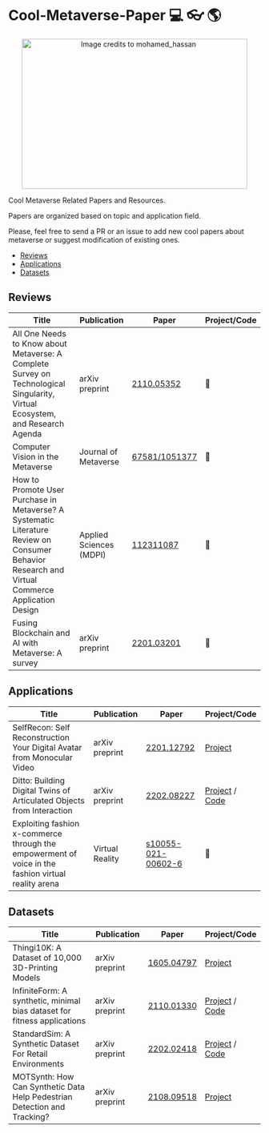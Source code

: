 # Cool-Metaverse-Paper :computer: :eyeglasses: :earth_americas: 

<p align="center">
<img width="450" height="300" src="https://cdn.pixabay.com/photo/2021/11/11/16/54/metaverse-6786713_960_720.png" alt="Image credits to mohamed_hassan" title="Image credits to mohamed_hassan" >
</p>



Cool Metaverse Related Papers and Resources.

Papers are organized based on topic and application field.

Please, feel free to send a PR or an issue to add new cool papers about metaverse or suggest modification of existing ones.

* [Reviews](#reviews)  
* [Applications](#applications)  
* [Datasets](#datasets)  


## Reviews
| Title  | Publication | Paper | Project/Code|
| ------------- | ------------- | ------------- |-----------------------------------------------------------------------------------------------------------------| 
| All One Needs to Know about Metaverse: A Complete Survey on Technological Singularity, Virtual Ecosystem, and Research Agenda| arXiv preprint | [2110.05352](https://arxiv.org/pdf/2110.05352.pdf) | :no_entry_sign:|
| Computer Vision in the Metaverse | Journal of Metaverse| [67581/1051377](https://dergipark.org.tr/tr/download/article-file/2167684#:~:text=Computer%20vision%2C%20in%20XR%20applications,vision%20and%20represented%20as%20avatars.) | :no_entry_sign:|
| How to Promote User Purchase in Metaverse? A Systematic Literature Review on Consumer Behavior Research and Virtual Commerce Application Design | Applied Sciences (MDPI) | [112311087](https://doi.org/10.3390/app112311087) | :no_entry_sign:|
| Fusing Blockchain and AI with Metaverse: A survey | arXiv preprint | [2201.03201](https://arxiv.org/pdf/2201.03201.pdf) | :no_entry_sign:|





## Applications
| Title  | Publication | Paper | Project/Code|
| ------------- | ------------- | ------------- |-----------------------------------------------------------------------------------------------------------------| 
| SelfRecon: Self Reconstruction Your Digital Avatar from Monocular Video | arXiv preprint | [2201.12792](https://arxiv.org/pdf/2201.12792.pdf) | [Project](https://jby1993.github.io/SelfRecon/)|
| Ditto: Building Digital Twins of Articulated Objects from Interaction | arXiv preprint | [2202.08227](https://arxiv.org/pdf/2202.08227.pdf) | [Project](https://ut-austin-rpl.github.io/Ditto/) / [Code](https://github.com/UT-Austin-RPL/Ditto) |
| Exploiting fashion x-commerce through the empowerment of voice in the fashion virtual reality arena | Virtual Reality | [s10055-021-00602-6](https://link.springer.com/article/10.1007/s10055-021-00602-6) | :no_entry_sign:|

## Datasets

| Title  | Publication | Paper | Project/Code|
| ------------- | ------------- | ------------- |-----------------------------------------------------------------------------------------------------------------| 
| Thingi10K: A Dataset of 10,000 3D-Printing Models | arXiv preprint | [1605.04797](https://arxiv.org/pdf/1605.04797.pdf) | [Project](https://ten-thousand-models.appspot.com/) |
| InfiniteForm: A synthetic, minimal bias dataset for fitness applications | arXiv preprint | [2110.01330](https://arxiv.org/abs/2110.01330.pdf) | [Project](https://toinfinity.ai/) / [Code](https://github.com/toinfinityai/InfiniteRep)|
| StandardSim: A Synthetic Dataset For Retail Environments | arXiv preprint | [2202.02418](https://arxiv.org/pdf/2202.02418.pdf) | [Project](https://standard-ai.github.io/Standard-Sim/) / [Code](https://github.com/standard-ai/Standard-Sim)|
| MOTSynth: How Can Synthetic Data Help Pedestrian Detection and Tracking? | arXiv preprint | [2108.09518](https://arxiv.org/pdf/2108.09518.pdf) | [Project](https://aimagelab.ing.unimore.it/imagelab/page.asp?IdPage=42)|
